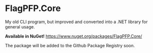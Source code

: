 # FlagPFP.Core
My old CLI program, but improved and converted into a .NET library for general usage.

**Available in NuGet!** https://www.nuget.org/packages/FlagPFP.Core/

The package will be added to the Github Package Registry soon.
